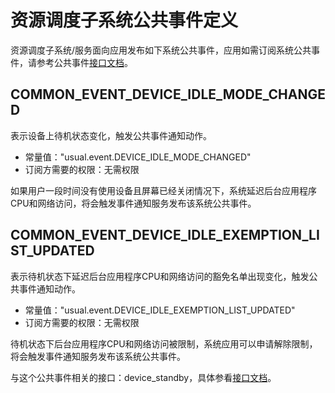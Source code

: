 # 资源调度子系统公共事件定义
资源调度子系统/服务面向应用发布如下系统公共事件，应用如需订阅系统公共事件，请参考公共事件[接口文档](../js-apis-commonEventManager.md)。

## COMMON_EVENT_DEVICE_IDLE_MODE_CHANGED
表示设备上待机状态变化，触发公共事件通知动作。

- 常量值："usual.event.DEVICE_IDLE_MODE_CHANGED"
- 订阅方需要的权限：无需权限

如果用户一段时间没有使用设备且屏幕已经关闭情况下，系统延迟后台应用程序CPU和网络访问，将会触发事件通知服务发布该系统公共事件。

## COMMON_EVENT_DEVICE_IDLE_EXEMPTION_LIST_UPDATED
表示待机状态下延迟后台应用程序CPU和网络访问的豁免名单出现变化，触发公共事件通知动作。

- 常量值："usual.event.DEVICE_IDLE_EXEMPTION_LIST_UPDATED"
- 订阅方需要的权限：无需权限

待机状态下后台应用程序CPU和网络访问被限制，系统应用可以申请解除限制，将会触发事件通知服务发布该系统公共事件。

与这个公共事件相关的接口：device_standby，具体参看[接口文档](../js-apis-device_standby.md#applyExemptionAppResource)。